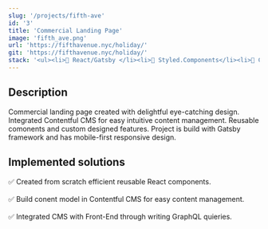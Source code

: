 ```yaml
---
slug: '/projects/fifth-ave'
id: '3'
title: 'Commercial Landing Page'
image: 'fifth_ave.png'
url: 'https://fifthavenue.nyc/holiday/'
git: 'https://fifthavenue.nyc/holiday/'
stack: '<ul><li>🧱 React/Gatsby </li><li>🎨 Styled.Components</li><li>📒 Contentful</li><li>🗄️ GrpahQL</li><li>🚀 Netlify</li></ul>'
---
```


## Description

Commercial landing page created with delightful eye-catching design. Integrated Contentful CMS for easy intuitive content management. Reusable comonents and custom designed features. Project is build with Gatsby framework and has mobile-first responsive design.

## Implemented solutions

✅ Created from scratch efficient reusable React components.
<br/>
<br/>
✅ Build conent model in Contentful CMS for easy content management.
<br/>
<br/>
✅ Integrated CMS with Front-End through writing GraphQL quieries.
